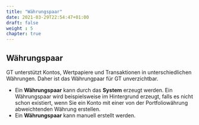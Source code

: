 ```yaml
---
title: "Währungspaar"
date: 2021-03-29T22:54:47+01:00
draft: false
weight : 5
chapter: true
---
```

## Währungspaar
GT unterstützt Kontos, Wertpapiere und Transaktionen in unterschiedlichen Währungen. Daher ist das Währungpaar für GT unverzichtbar. 
+ Ein **Währungspaar** kann durch das **System** erzeugt werden. Ein Währungspaar wird beispielsweise im Hintergrund erzeugt, falls es nicht schon existiert, wenn Sie ein Konto mit einer von der Portfoliowährung abweichtenden Währung erstellen.
+ Ein **Währungspaar** kann manuell erstellt werden.